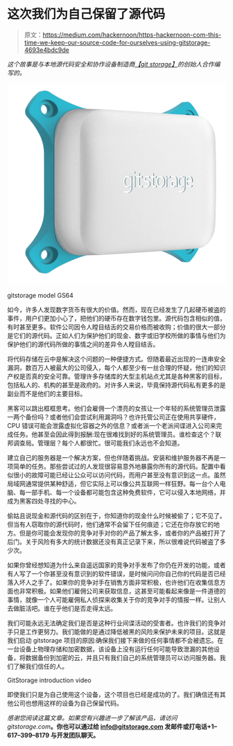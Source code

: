 # 这次我们为自己保留了源代码

> 原文：<https://medium.com/hackernoon/https-hackernoon-com-this-time-we-keep-our-source-code-for-ourselves-using-gitstorage-4693e4bdc9de>

*这个故事是与本地源代码安全和协作设备制造商*[*【git storage】*](http://gitstorage.com)*的创始人合作编写的。*

![](img/1f371bf87077242a7e4933bbb6c69275.png)

gitstorage model GS64

如今，许多人发现数字货币有很大的价值。然而，现在已经发生了几起硬币被盗的事件，用户们更加小心了，把他们的硬币存在数字钱包里。源代码包含相似的值，有时甚至更多。软件公司因令人瞠目结舌的交易价格而被收购；价值的很大一部分是它们的源代码。正如人们为保护他们的现金、数字或旧学校所做的事情与他们为保护他们的源代码所做的事情之间的差异令人瞠目结舌。

将代码存储在云中是解决这个问题的一种便捷方式。但随着最近出现的一连串安全漏洞，数百万人被最大的公司侵入，每个人都至少有一丝合理的怀疑，他们的知识产权是否真的安全可靠。管理许多存储库的大型主机站点尤其是各种黑客的目标，包括私人的、机构的甚至是政府的。对许多人来说，毕竟保持源代码私有更多的是副业而不是他们的主要目标。

黑客可以跳出框框思考。他们会雇佣一个漂亮的女孩让一个年轻的系统管理员泄露一两个备份吗？或者他们会尝试利用漏洞吗？也许托管公司正在使用共享硬件，CPU 错误可能会泄露虚拟化容器之外的信息？或者派一个老派间谍进入公司来完成任务。他甚至会因此得到报酬:现在很难找到好的系统管理员。谁检查这个？联邦调查局。管理层？每个人都很忙。很可能我们永远也不会知道。

建立自己的服务器是一个解决方案，但也伴随着挑战。安装和维护服务器不再是一项简单的任务。那些尝试过的人发现很容易意外地暴露你所有的源代码。配置中看似很小的故障可能已经让公众可以访问代码，而用户甚至没有意识到这一点。虽然局域网通常提供某种舒适，但它实际上可以像公共互联网一样狂野。每一台个人电脑、每一部手机、每一个设备都可能包含这种免费软件，它可以侵入本地网络，并成为黑客四处寻找的中心。

偷姑且说现金和源代码的区别在于，你知道你的现金什么时候被偷了；它不见了。但当有人窃取你的源代码时，他们通常不会留下任何痕迹；它还在你存放它的地方。但是你可能会发现你的竞争对手对你的产品了解太多，或者你的产品被打开了后门。关于风险有多大的统计数据还没有真正记录下来，所以很难说代码被盗了多少次。

如果你曾经想知道为什么来自遥远国家的竞争对手发布了你仍在开发的功能，或者有人写了一个你甚至没有意识到的软件错误，是时候问问你自己你的代码是否已经落入坏人之手了。如果你的竞争对手在销售方面非常积极，也许他们在收集信息方面也非常积极。如果他们雇佣公司来获取信息，这甚至可能看起来像是一件道德的事情，就像一个人可能雇佣私人侦探来收集关于你的竞争对手的情报一样。让别人去做脏活吧。谁在乎他们是否走得太远。

我们可能永远无法确定我们是否是这种行业间谍活动的受害者。也许我们的竞争对手只是工作更努力。我们能做的是通过降低被黑的风险来保护未来的项目。这就是我们启动 gitstorage 项目的原因:确保我们接下来做的任何事情都不会被遗忘。在一台设备上物理存储和加密数据，该设备上没有运行任何可能导致泄漏的其他设备，将数据备份到加密的云，并且只有我们自己的系统管理员可以访问服务器。我们了解我们信任的人。

GitStorage introduction video

即使我们只是为自己使用这个设备，这个项目也已经是成功的了。我们确信还有其他公司也想用这样的设备为自己保留代码。

*感谢您阅读这篇文章。如果您有兴趣进一步了解该产品，请访问 gitstorage.com*[](http://gitstorage.com)**。你也可以通过给 info@gitstorage.com 发邮件或打电话+1–617–399–8179 与开发团队聊天。**